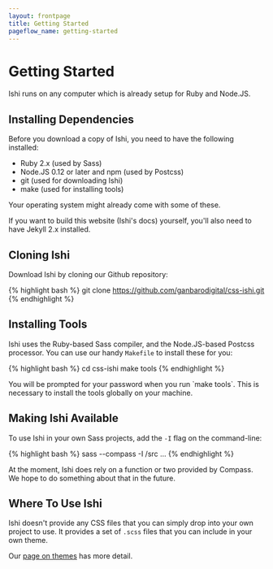 ```yaml
---
layout: frontpage
title: Getting Started
pageflow_name: getting-started
---
```


# Getting Started

Ishi runs on any computer which is already setup for Ruby and Node.JS.

## Installing Dependencies

Before you download a copy of Ishi, you need to have the following installed:

* Ruby 2.x (used by Sass)
* Node.JS 0.12 or later and npm (used by Postcss)
* git (used for downloading Ishi)
* make (used for installing tools)

Your operating system might already come with some of these.

If you want to build this website (Ishi's docs) yourself, you'll also need to have Jekyll 2.x installed.

## Cloning Ishi

Download Ishi by cloning our Github repository:

{% highlight bash %}
git clone https://github.com/ganbarodigital/css-ishi.git
{% endhighlight %}

## Installing Tools

Ishi uses the Ruby-based Sass compiler, and the Node.JS-based Postcss processor. You can use our handy `Makefile` to install these for you:

{% highlight bash %}
cd css-ishi
make tools
{% endhighlight %}

<div class="callout attention" markdown="1">
You will be prompted for your password when you run `make tools`. This is necessary to install the tools globally on your machine.
</div>

## Making Ishi Available

To use Ishi in your own Sass projects, add the `-I` flag on the command-line:

{% highlight bash %}
sass --compass -I <where-you-put-ishi>/src ...
{% endhighlight %}

At the moment, Ishi does rely on a function or two provided by Compass. We hope to do something about that in the future.

## Where To Use Ishi

Ishi doesn't provide any CSS files that you can simply drop into your own project to use. It provides a set of `.scss` files that you can include in your own theme.

Our [page on themes](themes.html) has more detail.
